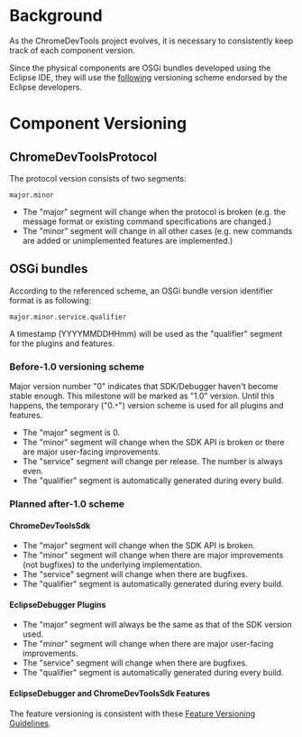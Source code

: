# Background #

As the ChromeDevTools project evolves, it is necessary to consistently keep track of each component version.

Since the physical components are OSGi bundles developed using the Eclipse IDE, they will use the [following](http://wiki.eclipse.org/index.php/Version_Numbering) versioning scheme endorsed by the Eclipse developers.

# Component Versioning #

## ChromeDevToolsProtocol ##

The protocol version consists of two segments:
```
major.minor
```

  * The "major" segment will change when the protocol is broken (e.g. the message format or existing command specifications are changed.)
  * The "minor" segment will change in all other cases (e.g. new commands are added or unimplemented features are implemented.)

## OSGi bundles ##

According to the referenced scheme, an OSGi bundle version identifier format is as following:
```
major.minor.service.qualifier
```

A timestamp (YYYYMMDDHHmm) will be used as the "qualifier" segment for the plugins and features.

### Before-1.0 versioning scheme ###

Major version number "0" indicates that SDK/Debugger haven't become stable enough. This milestone will be marked as "1.0" version. Until this happens, the temporary ("0.`*`") version scheme is used for all plugins and features.

  * The "major" segment is 0.
  * The "minor" segment will change when the SDK API is broken or there are major user-facing improvements.
  * The "service" segment will change per release. The number is always even.
  * The "qualifier" segment is automatically generated during every build.

### Planned after-1.0 scheme ###

#### ChromeDevToolsSdk ####
  * The "major" segment will change when the SDK API is broken.
  * The "minor" segment will change when there are major improvements (not bugfixes) to the underlying implementation.
  * The "service" segment will change when there are bugfixes.
  * The "qualifier" segment is automatically generated during every build.

#### EclipseDebugger Plugins ####
  * The "major" segment will always be the same as that of the SDK version used.
  * The "minor" segment will change when there are major user-facing improvements.
  * The "service" segment will change when there are bugfixes.
  * The "qualifier" segment is automatically generated during every build.

#### EclipseDebugger and ChromeDevToolsSdk Features ####
The feature versioning is consistent with these [Feature Versioning Guidelines](http://wiki.eclipse.org/index.php/Version_Numbering#Versioning_features).